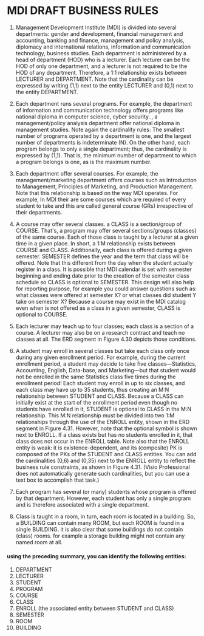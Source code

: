 # MDI DRAFT BUSINESS RULES



1. Management Development Institute (MDI) is divided into several departments: gender and development, financial management and accounting, banking and finance, management and policy analysis, diplomacy and international relations, information and communication technology, business studies. Each department is administered by a head of department (HOD) who is a lecturer.
   Each lecturer can be the HOD of only one department, and a lecturer is not required to be
   the HOD of any department. Therefore, a 1:1 relationship exists between LECTURER and
   DEPARTMENT. Note that the cardinality can be expressed by writing (1,1) next to the entity
   LECTURER and (0,1) next to the entity DEPARTMENT. 

2. Each department runs several programs. For example, the department of information and communication technology offers programs like national diploma in computer science, cyber security.., a management/policy analysis department offer national diploma in management studies. Note again the cardinality rules: The smallest number of programs operated by a department is one, and the largest number of departments is indeterminate (N). On the other hand, each program
   belongs to only a single department; thus, the cardinality is expressed by (1,1). That is, the
   minimum number of department to which a program belongs is one, as is the maximum
   number. 

3. Each department offer several courses. For example, the management/marketing department offers courses such as Introduction to Management, Principles of Marketing, and Production Management. Note that this relationship is based on the way MDI operates. For example, In MDI their are some courses which are required of every student to take and this are called general course (GRs) irrespective of their departments.
4. A course may offer several classes. a CLASS is a section/group of COURSE. That's, a program may offer several sections/groups (classes) of the same course. Each of those class is taught by a lecturer at a given time in a given place. In short, a 1:M relationship exists between COURSE and CLASS. Additionally, each class is offered during a given semester. SEMESTER defines the year and the term that class will be offered. Note that this different from the day when the student actually register in a class. It is possible that MDI calendar is set with semester beginning and ending date prior  to the creation of the semester class schedule so CLASS is optional to SEMESTER. This design will also help for reporting purpose, for example you could answer questions such as: what classes were offered at semester X? or what classes did student Y take on semester X?  Because a course may exist in the MDI catalog even when is not offered as a class in a given semester, CLASS is optional to COURSE.
5. Each lecturer may teach up to four classes; each class is a section of a course. A lecturer may also be on a research contract and teach no classes at all. The ERD segment in Figure 4.30 depicts those conditions.
6. A student may enroll in several classes but take each class only once during any given enrollment period. For example, during the current enrollment period, a student may decide to take five classes—Statistics, Accounting, English, Data-base, and Marketing—but that student would not be enrolled in the same Statistics class five times during the enrollment period! Each student may enroll in up to six classes, and each class may have up to 35 students, thus creating an M:N relationship between STUDENT and CLASS. Because a CLASS can initially exist at the start of the enrollment period even though no students have enrolled in it, STUDENT is optional to CLASS in the M:N relationship. This M:N relationship must be divided into two 1:M relationships through the use of the ENROLL entity,
   shown in the ERD segment in Figure 4.31. However, note that the optional symbol is shown next to ENROLL. If a class exists but has no students enrolled in it, that class does not occur in the ENROLL table. Note also that the ENROLL entity is weak: it is existence-dependent, and its (composite) PK is composed of the PKs of the STUDENT and CLASS entities. You can add the cardinalities (0,6)
   and (0,35) next to the ENROLL entity to reflect the business rule constraints, as shown in Figure 4.31. (Visio Professional does not automatically generate such cardinalities, but you can use a text box to accomplish that task.)
7. Each program has several (or many) students whose program is offered by that department. However, each student has only a single program and is therefore associated with a single department.
8. Class is taught in a room, in turn, each room is located in a building. So, a BUILDING can contain many ROOM, but each ROOM is found in a single BUILDING. it is also clear that some buildings do not contain (class) rooms. for example a storage building might not contain any named room at all.



#### using the preceding summary, you can identify the following entities:

1. DEPARTMENT
2. LECTURER
3. STUDENT
4. PROGRAM
5. COURSE
6. CLASS
7. ENROLL (the associated entity between STUDENT and CLASS)
8. SEMESTER
9. ROOM
10. BUILDING